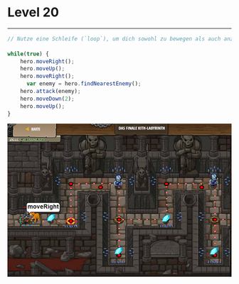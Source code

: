 # Level 20
___

```js
// Nutze eine Schleife (`loop`), um dich sowohl zu bewegen als auch anzugreifen.

while(true) {
    hero.moveRight();
    hero.moveUp();
    hero.moveRight();
      var enemy = hero.findNearestEnemy();
    hero.attack(enemy);
    hero.moveDown(2);
    hero.moveUp();    
}
```
<img src="images/level20.png" width=700/>
